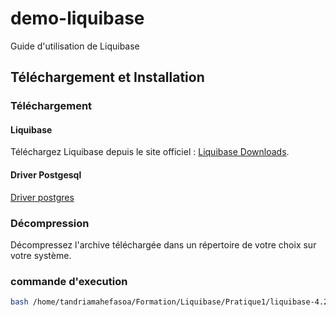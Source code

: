 # demo-liquibase

Guide d'utilisation de Liquibase

## Téléchargement et Installation

### Téléchargement

#### Liquibase
 Téléchargez Liquibase depuis le site officiel : [Liquibase Downloads](https://www.liquibase.org/download).
#### Driver Postgesql 
 [Driver postgres](https://jdbc.postgresql.org/download/)
### Décompression

Décompressez l'archive téléchargée dans un répertoire de votre choix sur votre système.


### commande d'execution 
```bash
bash /home/tandriamahefasoa/Formation/Liquibase/Pratique1/liquibase-4.28.0/liquibase --defaultsFile=liquibase.properties update
```


